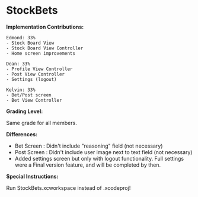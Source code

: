 # StockBets

 **Implementation Contributions:**

    Edmond: 33%
    - Stock Board View
    - Stock Board View Controller
    - Home screen improvements
    
    Dean: 33%
    - Profile View Controller
    - Post View Controller
    - Settings (logout)
    
    Kelvin: 33%
    - Bet/Post screen
    - Bet View Controller

**Grading Level:**

Same grade for all members.

**Differences:**

- Bet Screen : Didn't include "reasoning" field (not necessary)
- Post Screen : Didn't include user image next to text field (not necessary)
- Added settings screen but only with logout functionality. Full settings were a Final version feature, and will be completed by then.

**Special Instructions:**

Run StockBets.xcworkspace instead of .xcodeproj!

